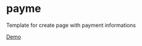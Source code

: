 # payme

Template for create page with payment informations 

[Demo]("https://crakdelpol.github.io/payme/")
